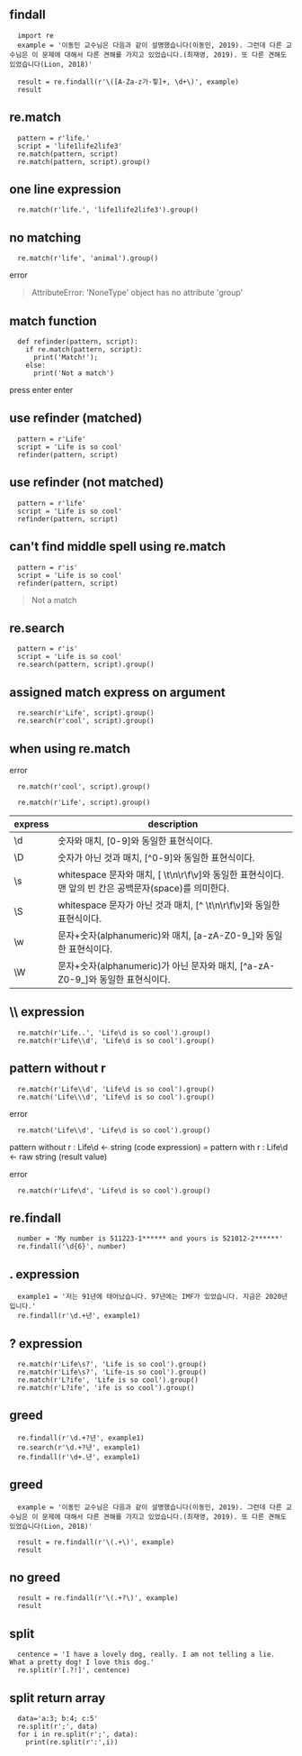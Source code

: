 
## findall
```
  import re
  example = '이동민 교수님은 다음과 같이 설명했습니다(이동민, 2019). 그런데 다른 교수님은 이 문제에 대해서 다른 견해를 가지고 있었습니다.(최재영, 2019). 또 다른 견해도 있었습니다(Lion, 2018)'

  result = re.findall(r'\([A-Za-z가-힣]+, \d+\)', example)
  result
```

## re.match
```
  pattern = r'life.'
  script = 'life1life2life3'
  re.match(pattern, script)
  re.match(pattern, script).group()
```

## one line expression
```
  re.match(r'life.', 'life1life2life3').group()
```

## no matching
```
  re.match(r'life', 'animal').group()
```
error
> AttributeError: 'NoneType' object has no attribute 'group'

## match function
```
  def refinder(pattern, script):
    if re.match(pattern, script):
      print('Match!');
    else:
      print('Not a match')
```
press enter enter


## use refinder (matched)
```
  pattern = r'Life'
  script = 'Life is so cool'
  refinder(pattern, script)
```

## use refinder (not matched)
```
  pattern = r'life'
  script = 'Life is so cool'
  refinder(pattern, script)
```


## can't find middle spell using re.match
```
  pattern = r'is'
  script = 'Life is so cool'
  refinder(pattern, script)
```
> Not a match

## re.search
```
  pattern = r'is'
  script = 'Life is so cool'
  re.search(pattern, script).group()
```

## assigned match express on argument
```
  re.search(r'Life', script).group()
  re.search(r'cool', script).group()
```

## when using re.match
error
```
  re.match(r'cool', script).group()
```

```
  re.match(r'Life', script).group()
```


express | description
------- | -----------
\d | 숫자와 매치, [0-9]와 동일한 표현식이다.
\D | 숫자가 아닌 것과 매치, [^0-9]와 동일한 표현식이다.
\s | whitespace 문자와 매치, [ \t\n\r\f\v]와 동일한 표현식이다. 맨 앞의 빈 칸은 공백문자(space)를 의미한다.
\S | whitespace 문자가 아닌 것과 매치, [^ \t\n\r\f\v]와 동일한 표현식이다.
\w | 문자+숫자(alphanumeric)와 매치, [a-zA-Z0-9_]와 동일한 표현식이다.
\W | 문자+숫자(alphanumeric)가 아닌 문자와 매치, [^a-zA-Z0-9_]와 동일한 표현식이다.


## \\\\ expression
```
  re.match(r'Life..', 'Life\d is so cool').group()
  re.match(r'Life\\d', 'Life\d is so cool').group()
```

## pattern without r
```
  re.match(r'Life\\d', 'Life\d is so cool').group()
  re.match('Life\\\d', 'Life\d is so cool').group()
```
error
```
  re.match('Life\\d', 'Life\d is so cool').group()
```

pattern without r : Life\\d <- string (code expression)
= pattern with r : Life\d <- raw string (result value)

error
```
  re.match(r'Life\d', 'Life\d is so cool').group()
```

## re.findall
```
  number = 'My number is 511223-1****** and yours is 521012-2******'
  re.findall('\d{6}', number)
```

## \. expression
```
  example1 = '저는 91년에 태어났습니다. 97년에는 IMF가 있었습니다. 지금은 2020년입니다.'
  re.findall(r'\d.+년', example1)
```


## \? expression
```
  re.match(r'Life\s?', 'Life is so cool').group()
  re.match(r'Life\s?', 'Life-is so cool').group()
  re.match(r'L?ife', 'Life is so cool').group()
  re.match(r'L?ife', 'ife is so cool').group()
```

## greed
```
  re.findall(r'\d.+?년', example1)
  re.search(r'\d.+?년', example1)
  re.findall(r'\d+.년', example1)
```

## greed
```
  example = '이동민 교수님은 다음과 같이 설명했습니다(이동민, 2019). 그런데 다른 교수님은 이 문제에 대해서 다른 견해를 가지고 있었습니다.(최재영, 2019). 또 다른 견해도 있었습니다(Lion, 2018)'

  result = re.findall(r'\(.+\)', example)
  result
```


## no greed
```
  result = re.findall(r'\(.+?\)', example)
  result
```


## split
```
  centence = 'I have a lovely dog, really. I am not telling a lie. What a pretty dog! I love this dog.'
  re.split(r'[.?!]', centence)
```


## split return array
```
  data='a:3; b:4; c:5'
  re.split(r';', data)
  for i in re.split(r';', data):
    print(re.split(r':',i))
```
